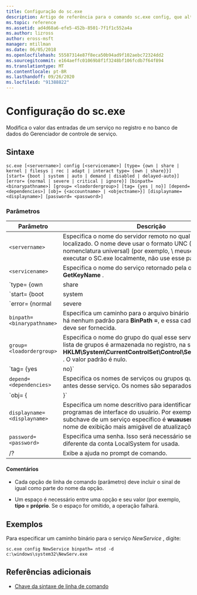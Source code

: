 ```yaml
---
title: Configuração do sc.exe
description: Artigo de referência para o comando sc.exe config, que altera as configurações de serviço modificando o valor das entradas de um serviço no registro e no banco de dados do Gerenciador de controle de serviço.
ms.topic: reference
ms.assetid: ad4d68a6-efe5-452b-8501-7f1f1c552a4a
ms.author: lizross
author: eross-msft
manager: mtillman
ms.date: 06/05/2018
ms.openlocfilehash: 55587314e87f8eca50b94ad9f102aebc72324dd2
ms.sourcegitcommit: e164aeffc01069b8f1f3248bf106fcdb7f64f894
ms.translationtype: MT
ms.contentlocale: pt-BR
ms.lasthandoff: 09/26/2020
ms.locfileid: "91388822"
---
```

# <a name="scexe-config"></a>Configuração do sc.exe

Modifica o valor das entradas de um serviço no registro e no banco de dados do Gerenciador de controle de serviço.

## <a name="syntax"></a>Sintaxe

```
sc.exe [<servername>] config [<servicename>] [type= {own | share | kernel | filesys | rec | adapt | interact type= {own | share}}] [start= {boot | system | auto | demand | disabled | delayed-auto}] [error= {normal | severe | critical | ignore}] [binpath= <binarypathname>] [group= <loadordergroup>] [tag= {yes | no}] [depend= <dependencies>] [obj= {<accountname> | <objectname>}] [displayname= <displayname>] [password= <password>]
```

### <a name="parameters"></a>Parâmetros

| Parâmetro | Descrição |
|--|--|
| `<servername>` | Especifica o nome do servidor remoto no qual o serviço está localizado. O nome deve usar o formato UNC (Convenção de nomenclatura universal) (por exemplo, \\ meuservidor). Para executar o SC.exe localmente, não use esse parâmetro. |
| `<servicename>` | Especifica o nome do serviço retornado pela operação **GetKeyName** . |
| `type= {own | share | kernel | filesys | rec | adapt | interact type= {own | share}}` | Especifica o tipo de serviço. As opções incluem:<ul><li>**próprio** -especifica um serviço que é executado em seu próprio processo. Ele não compartilha um arquivo executável com outros serviços. Esse é o valor padrão.</li><li>**compartilhamento** – especifica um serviço que é executado como um processo compartilhado. Ele compartilha um arquivo executável com outros serviços.</li><li>**kernel** -especifica um driver.</li><li>**arquivos** -especifica um driver de sistema de arquivos.</li><li>**REC** -especifica um driver reconhecido pelo sistema de arquivos que identifica os sistemas de arquivos usados no computador.</li><li>**adaptação** – especifica um driver de adaptador que identifica dispositivos de hardware, como teclados, mouses e unidades de disco.</li><li>**interagir** -especifica um serviço que pode interagir com a área de trabalho, recebendo entrada de usuários. Os serviços interativos devem ser executados na conta LocalSystem. Esse tipo deve ser usado em conjunto com **Type = próprio** ou **Type = Shared** (por exemplo, **Type = interaja** **Type =** is). Usar **Type = interagir** por si só gerará um erro.</li></ul> |
| `start= {boot | system | auto | demand | disabled | delayed-auto}` | Especifica o tipo de início para o serviço. As opções incluem:<ul><li>**boot** -especifica um driver de dispositivo que é carregado pelo carregador de inicialização.</li><li>**sistema** -especifica um driver de dispositivo que é iniciado durante a inicialização do kernel.</li><li>**automaticamente** especifica um serviço que é iniciado automaticamente cada vez que o computador é reiniciado e é executado mesmo que ninguém faça logon no computador.</li><li>**demanda** -especifica um serviço que deve ser iniciado manualmente. Esse será o valor padrão se **Start =** não for especificado.</li><li>**Disabled** -especifica um serviço que não pode ser iniciado. Para iniciar um serviço desabilitado, altere o tipo de início para algum outro valor.</li><li>**atrasada –** especifica automaticamente um serviço que inicia de forma automática um curto período após a inicialização de outros serviços automáticos.</li></ul> |
| `error= {normal | severe | critical | ignore}` | Especifica a severidade do erro se o serviço não for iniciado quando o computador for iniciado. As opções incluem:<ul><li>**normal** – especifica que o erro é registrado e uma caixa de mensagem é exibida, informando ao usuário que um serviço falhou ao iniciar. A inicialização continuará. Essa é a configuração padrão.</li><li>**grave** -especifica que o erro é registrado (se possível). O computador tenta reiniciar com a última configuração válida conhecida. Isso pode fazer com que o computador possa ser reiniciado, mas o serviço ainda pode não ser executado.</li><li>**crítico** -especifica que o erro é registrado (se possível). O computador tenta reiniciar com a última configuração válida conhecida. Se a configuração válida mais conhecida falhar, a inicialização também falhará e o processo de inicialização é interrompido com um erro de parada.</li><li>**ignorar** – especifica que o erro é registrado e a inicialização continua. Nenhuma notificação é dada ao usuário além de registrar o erro no log de eventos.</li></ul> |
| `binpath= <binarypathname>` | Especifica um caminho para o arquivo binário do serviço. Não há nenhum padrão para **BinPath =**, e essa cadeia de caracteres deve ser fornecida. |
| `group= <loadordergroup>` | Especifica o nome do grupo do qual esse serviço é membro. A lista de grupos é armazenada no registro, na subchave **HKLM\System\CurrentControlSet\Control\ServiceGroupOrder** . O valor padrão é nulo. |
| `tag= {yes | no}` | Especifica se deve ou não obter um TagID da chamada CreateService. As marcas são usadas somente para os drivers inicialização e início do sistema. |
| `depend= <dependencies>` | Especifica os nomes de serviços ou grupos que devem iniciar antes desse serviço. Os nomes são separados por barras (/). |
| `obj= {<accountname> | <objectname>}` | Especifica um nome de uma conta na qual um serviço será executado ou especifica um nome do objeto de driver do Windows no qual o driver será executado. A configuração padrão é **LocalSystem**. |
| `displayname= <displayname>` | Especifica um nome descritivo para identificar o serviço em programas de interface do usuário. Por exemplo, o nome da subchave de um serviço específico é **wuauserv**, que tem um nome de exibição mais amigável de atualizações automáticas. |
| `password= <password>` | Especifica uma senha. Isso será necessário se uma conta diferente da conta LocalSystem for usada. |
| /? | Exibe a ajuda no prompt de comando. |

#### <a name="remarks"></a>Comentários

- Cada opção de linha de comando (parâmetro) deve incluir o sinal de igual como parte do nome da opção.

- Um espaço é necessário entre uma opção e seu valor (por exemplo, **tipo = próprio**. Se o espaço for omitido, a operação falhará.

## <a name="examples"></a>Exemplos

Para especificar um caminho binário para o serviço *NewService* , digite:

```
sc.exe config NewService binpath= ntsd -d c:\windows\system32\NewServ.exe
```

## <a name="additional-references"></a>Referências adicionais

- [Chave da sintaxe de linha de comando](command-line-syntax-key.md)
